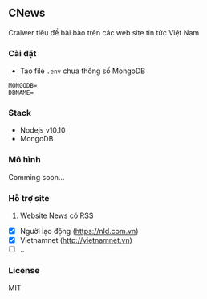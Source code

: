 ## CNews

Cralwer tiêu đề bài bào trên các web site tin tức Việt Nam

### Cài đặt
- Tạo file `.env` chưa thống số MongoDB
```
MONGODB=
DBNAME=
```

### Stack
- Nodejs v10.10
- MongoDB

### Mô hình
 Comming soon...

 ### Hỗ trợ site
 1. Website News có RSS
- [x] Người lạo động (https://nld.com.vn)
- [x] Vietnamnet (http://vietnamnet.vn)
- [ ] ..

### License
MIT